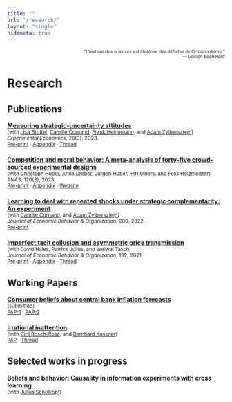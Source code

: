 ```yaml
---
title: ""
url: "/research/"
layout: "single"
hidemeta: true
---
```


<div style="text-align:right; font-size: x-small; font-style: italic;">
  “L'histoire des sciences est l'histoire des défaites de l'irrationalisme.”<br>— Gaston Bachelard
</div>

# Research

## Publications

<div style="margin:0 0 1.25rem 0;">
<strong><a href="https://doi.org/10.1007/s10683-022-09779-2">Measuring strategic-uncertainty attitudes</a></strong><br>
<small>(with <a href="https://www.uni-potsdam.de/de/vwl-mwi/team/bruttel">Lisa Bruttel</a>, <a href="https://sites.google.com/view/camille-cornand/home">Camille Cornand</a>, <a href="https://www.tu.berlin/macroeconomics/team/prof-dr-frank-heinemann">Frank Heinemann</a>, and <a href="https://sites.google.com/site/zylbersztejn/">Adam Zylbersztejn</a>)</small><br>
<small><em>Experimental Economics</em>, 26(3), 2023.</small><br>
<small><a href="https://ideas.repec.org/p/pot/cepadp/54.html">Pre-print</a> · <a href="/appendices/S1386415723013303sup001.pdf">Appendix</a> · <a href="https://x.com/mvbulutay/status/1587421533890297858">Thread</a></small>
</div>

<div style="margin:0 0 1.25rem 0;">
<strong><a href="https://doi.org/10.1073/pnas.2215572120">Competition and moral behavior: A meta-analysis of forty-five crowd-sourced experimental designs</a></strong><br>
<small>(with <a href="https://chr-huber.com/">Christoph Huber</a>, <a href="https://sites.google.com/site/annadreber/">Anna Dreber</a>, <a href="https://www.uibk.ac.at/de/ibf/team/huberj/">Jürgen Huber</a>, +91 others, and <a href="https://www.uibk.ac.at/de/economics/mitarbeiterinnen/felix-holzmeister/">Felix Holzmeister</a>)</small><br>
<small><em>PNAS</em>, 120(3), 2023.</small><br>
<small><a href="https://ideas.repec.org/a/nas/journl/v120y2023pe2215572120.html">Pre-print</a> · <a href="/appendices/pnas.2215572120.sapp.pdf">Appendix</a> · <a href="https://manydesigns.online/">Website</a></small>
</div>

<div style="margin:0 0 1.25rem 0;">
<strong><a href="https://doi.org/10.1016/j.jebo.2020.05.023">Learning to deal with repeated shocks under strategic complementarity: An experiment</a></strong><br>
<small>(with <a href="https://sites.google.com/view/camille-cornand/home">Camille Cornand</a>, and <a href="https://sites.google.com/site/zylbersztejn/">Adam Zylbersztejn</a>)</small><br>
<small><em>Journal of Economic Behavior &amp; Organization</em>, 200, 2022.</small><br>
<small><a href="https://ideas.repec.org/p/hal/wpaper/halshs-02458140.html">Pre-print</a></small>
</div>

<div style="margin:0 0 1.25rem 0;">
<strong><a href="https://doi.org/10.1016/j.jebo.2021.10.018">Imperfect tacit collusion and asymmetric price transmission</a></strong><br>
<small>(with David Hales, Patrick Julius, and Weiwei Tasch)</small><br>
<small><em>Journal of Economic Behavior &amp; Organization</em>, 192, 2021.</small><br>
<small><a href="https://papers.ssrn.com/sol3/papers.cfm?abstract_id=3957606">Pre-print</a> · <a href="/appendices/1-s2.0-S0167268121004492-mmc1.pdf">Appendix</a> · <a href="https://link.to/threadD">Thread</a></small>
</div>

## Working Papers

<div style="margin:0 0 1.25rem 0;">
<strong><a href="https://papers.ssrn.com/sol3/papers.cfm?abstract_id=5149381">Consumer beliefs about central bank inflation forecasts</a></strong><br>
<small>(submitted)</small><br>
<small><a href="https://aspredicted.org/26t9n.pdf">PAP-1</a> · <a href="https://aspredicted.org/7px9k.pdf">PAP-2</a></small>
</div>

<div style="margin:0 0 1.25rem 0;">
<strong><a href="https://papers.ssrn.com/sol3/papers.cfm?abstract_id=5228810">Irrational inattention</a></strong><br>
<small>(with <a href="https://sites.google.com/site/cirilboschrosa/">Ciril Bosch-Rosa</a>, and <a href="http://bkassner.eu/">Bernhard Kassner</a>)</small><br>
<small><a href="https://aspredicted.org/59bm-mzhz.pdf">PAP</a> · <a href="https://bsky.app/profile/mvbulutay.bsky.social/post/3lnkrvxhotk24">Thread</a></small>
</div>

## Selected works in progress

<div style="margin:0 0 1.25rem 0;">
<strong>Beliefs and behavior: Causality in information experiments with cross learning</strong><br>
<small>(with <a href="https://julius-schoelkopf.com/">Julius Schölkopf</a>)</small>
</div>
